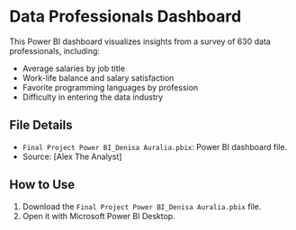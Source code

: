 # Data Professionals Dashboard
This Power BI dashboard visualizes insights from a survey of 630 data professionals, including:
- Average salaries by job title
- Work-life balance and salary satisfaction
- Favorite programming languages by profession
- Difficulty in entering the data industry

## File Details
- `Final Project Power BI_Denisa Auralia.pbix`: Power BI dashboard file.
- Source: [Alex The Analyst]

## How to Use
1. Download the `Final Project Power BI_Denisa Auralia.pbix` file.
2. Open it with Microsoft Power BI Desktop.
